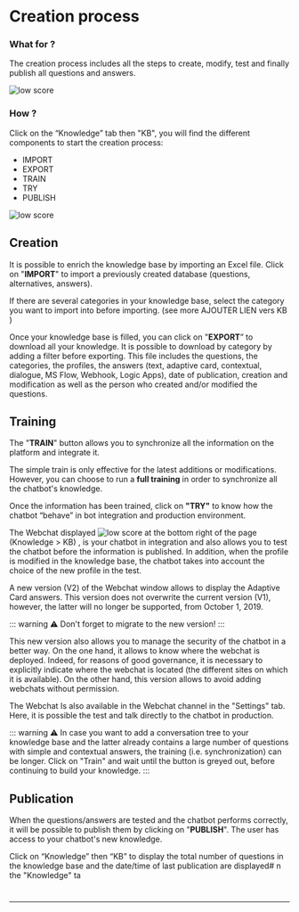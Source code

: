 # Creation process


### What for ?


The creation process includes all the steps to create, modify, test and finally
publish all questions and answers.

<div class="image_center">
  <img :src="$withBase('/assets/img/virtual-agent-studio/knowledge/creation1.png')" alt="low score">
</div>




### How ?


Click on the “Knowledge” tab then "KB", you will find the different components
to start the creation process:

-   IMPORT
-   EXPORT
-   TRAIN
-   TRY
-   PUBLISH

<div class="image_center">
  <img :src="$withBase('/assets/img/virtual-agent-studio/knowledge/creation2.png')" alt="low score">
</div>




## Creation


It is possible to enrich the knowledge base by importing an Excel file. Click on
"**IMPORT**" to import a previously created database (questions, alternatives,
answers).

If there are several categories in your knowledge base, select the category you
want to import into before importing. (see more AJOUTER LIEN vers KB )

Once your knowledge base is filled, you can click on "**EXPORT**” to download
all your knowledge. It is possible to download by category by adding a filter
before exporting. This file includes the questions, the categories, the
profiles, the answers (text, adaptive card, contextual, dialogue, MS Flow,
Webhook, Logic Apps), date of publication, creation and modification as well as
the person who created and/or modified the questions.


## Training

The "**TRAIN**" button allows you to synchronize all the information on the
platform and integrate it.

The simple train is only effective for the latest additions or modifications. However, you can choose to run a **full training** in order to synchronize all the chatbot's knowledge. 

Once the information has been trained, click on **"TRY"** to know how the chatbot
“behave” in bot integration and production environment.

The Webchat displayed <img class="webchat_img" :src="$withBase('/assets/img/virtual-agent-studio/knowledge/creation3.png')" alt="low score"> at the bottom right of the page (Knowledge \> KB) , is your chatbot in
integration and also allows you to test the chatbot before the information is
published. In addition, when the profile is modified in the knowledge base, the
chatbot takes into account the choice of the new profile in the test.

A new version (V2) of the Webchat window allows to display the Adaptive Card
answers. This version does not overwrite the current version (V1), however, the
latter will no longer be supported, from October 1, 2019.

::: warning ⚠️
Don't forget to migrate to the new version!
:::

This new version also allows you to manage the security of the chatbot in a
better way. On the one hand, it allows to know where the webchat is deployed.
Indeed, for reasons of good governance, it is necessary to explicitly indicate
where the webchat is located (the different sites on which it is available). On
the other hand, this version allows to avoid adding webchats without permission.

The Webchat Is also available in the Webchat channel in the "Settings" tab.
Here, it is possible the test and talk directly to the chatbot in production.

::: warning ⚠️
In case you want to add a conversation tree to your knowledge base and the latter already contains a large number of questions with simple and contextual answers, the training (i.e. synchronization) can be longer. Click on "Train" and wait until the button is greyed out, before continuing to build your knowledge. 
:::



## Publication


When the questions/answers are tested and the chatbot performs correctly, it
will be possible to publish them by clicking on "**PUBLISH**". The user has
access to your chatbot's new knowledge.

Click on “Knowledge” then “KB” to display the total number of questions in the
knowledge base and the date/time of last publication are displayed# n the
"Knowledge" ta



#
---


